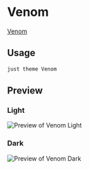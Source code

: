 # Venom

[Venom](#)

## Usage

```bash
just theme Venom
```

## Preview

### Light

![Preview of Venom Light](preview-light.png)

### Dark

![Preview of Venom Dark](preview-dark.png)

